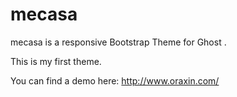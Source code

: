 # mecasa
mecasa is a responsive Bootstrap Theme for Ghost .

This is my first theme. 

You can find a demo here: http://www.oraxin.com/


